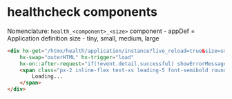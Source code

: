 # healthcheck components

Nomenclature: `health_<component>_<size>`
component - appDef = Application definition
size - tiny, small, medium, large

```html
<div hx-get="/htmx/health/application/instance?live_reload=true&size=small&id={{ .ID }}"
    hx-swap="outerHTML" hx-trigger="load"
    hx-on::after-request="if(!event.detail.successful) showErrorMessage(event.detail.xhr.responseText)">
    <span class="px-2 inline-flex text-xs leading-5 font-semibold rounded-full bg-gray-100 text-gray-800">
        Loading...
    </span>
</div>
```